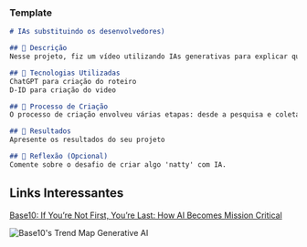 
### Template

```markdown
# IAs substituindo os desenvolvedores)

## 📒 Descrição
Nesse projeto, fiz um vídeo utilizando IAs generativas para explicar que as IAs não estão aqui para nos substituir, e sim para nos ajudar.

## 🤖 Tecnologias Utilizadas
ChatGPT para criação do roteiro
D-ID para criação do video 

## 🧐 Processo de Criação
O processo de criação envolveu várias etapas: desde a pesquisa e coleta de dados sobre os benefícios da IA, passando pela escrita do roteiro, até a geração e edição do vídeo utilizando tecnologias de IA. Foi um esforço colaborativo entre várias ferramentas de IA, cada uma contribuindo com suas especialidades para criar um conteúdo informativo e inspirador.

## 🚀 Resultados
Apresente os resultados do seu projeto

## 💭 Reflexão (Opcional)
Comente sobre o desafio de criar algo 'natty' com IA.
```

## Links Interessantes

[Base10: If You’re Not First, You’re Last: How AI Becomes Mission Critical](https://base10.vc/post/generative-ai-mission-critical/)

![Base10's Trend Map Generative AI](https://github.com/digitalinnovationone/lab-natty-or-not/assets/730492/f4df26e8-f8f7-4419-8252-c69d73ea930c)
